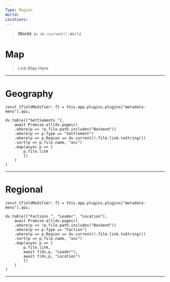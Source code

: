 ```yaml
---
Type: Region
World: 
Locations: 
---
```


> **World:** `$= dv.current().World`

# Map

> Link Map Here

---

# Geography

```dataviewjs
const {fieldModifier: f} = this.app.plugins.plugins["metadata-menu"].api;

dv.table(["Settlements "],
	await Promise.all(dv.pages()
	.where(p => !p.file.path.includes("Backend"))
	.where(p => p.Type == "Settlement")
	.where(p => p.Region == dv.current().file.link.toString())
	.sort(p => p.file.name, "asc")
	.map(async p => [
		p.file.link
		])
	)
)
```

---

# Regional

```dataviewjs
const {fieldModifier: f} = this.app.plugins.plugins["metadata-menu"].api;

dv.table(["Factions ", "Leader", "Location"],
	await Promise.all(dv.pages()
	.where(p => !p.file.path.includes("Backend"))
	.where(p => p.Type == "Faction")
	.where(p => p.Region == dv.current().file.link.toString())
	.sort(p => p.file.name, "asc")
	.map(async p => [
		p.file.link,
		await f(dv,p, "Leader"),
		await f(dv,p, "Location")
		])
	)
)
```

---
